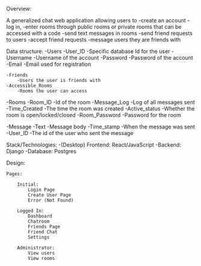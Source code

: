 Overview:

A generalized chat web application allowing users to 
-create an account
-log in,
-enter rooms through public rooms or private rooms that can be accessed with a code
-send text messages in rooms
-send friend requests to users
-accept friend requests
-message users they are friends with

Data structure:
-Users
	-User_ID
		-Specific database Id for the user 
	-Username
		-Username of the account 
	-Password
		-Password of the account 
	-Email
		-Email used for registration 

	-Friends
		-Users the user is friends with 
	-Accessible_Rooms
		-Rooms the user can access 
	
-Rooms
	-Room_ID
		-Id of the room 
	-Message_Log
		-Log of all messages sent 
	-Time_Created
		-The time the room was created
	-Active_status
		-Whether the room is open/locked/closed
	-Room_Password
		-Password for the room 
		
-Message 
	-Text 
		-Message body 
	-Time_stamp
		-When the message was sent 
	-User_ID
		-The id of the user who sent the message 

Stack/Technologies:
-(Desktop) Frontend:
	React/JavaScript
-Backend:
	Django
-Database:
	Postgres
	
Design:
	
	Pages:
		
		Initial:
			Login Page
			Create User Page
			Error (Not Found)
			
		Logged In:
			Dashboard
			Chatroom
			Friends Page 
			Friend Chat 
			Settings 
			
		Administrator:
			View users
			View rooms 
	
		